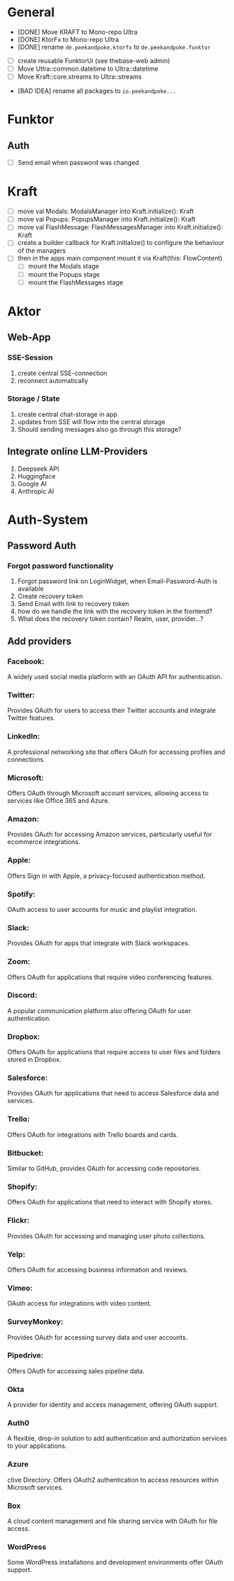 # General

- [DONE] Move KRAFT to Mono-repo Ultra
- [DONE] KtorFx to Mono-repo Ultra
- [DONE] rename `de.peekandpoke.ktorfx` to `de.peekandpoke.funktor`
- [ ] create reusable FunktorUi (see thebase-web admin)
- [ ] Move Utlra::common.datetime to Ultra::datetime
- [ ] Move Kraft::core.streams to Ultra::streams

- [BAD IDEA] rename all packages to `io.peekandpoke...`

# Funktor

## Auth

- [ ] Send email when password was changed

# Kraft

- [ ] move val Modals: ModalsManager into Kraft.initialize(): Kraft
- [ ] move val Popups: PopupsManager into Kraft.initialize(): Kraft
- [ ] move val FlashMessage: FlashMessagesManager into Kraft.initialize(): Kraft
- [ ] create a builder callback for Kraft.initialize() to configure the behaviour of the managers
- [ ] then in the apps main component mount it via Kraft(this: FlowContent)
  - [ ] mount the Modals stage
  - [ ] mount the Popups stage
  - [ ] mount the FlashMessages stage

# Aktor

## Web-App

### SSE-Session

1. create central SSE-connection
2. reconnect automatically

### Storage / State

1. create central chat-storage in app
2. updates from SSE will flow into the central storage
3. Should sending messages also go through this storage?

## Integrate online LLM-Providers

1. Deepseek API
2. Huggingface
3. Google AI
4. Anthropic AI

# Auth-System

## Password Auth

### Forgot password functionality

1. Forgot password link on LoginWidget, when Email-Password-Auth is available
2. Create recovery token
3. Send Email with link to recovery token
4. how do we handle the link with the recovery token in the frontend?
5. What does the recovery token contain? Realm, user, provider...?

## Add providers

### Facebook:

A widely used social media platform with an OAuth API for authentication.

### Twitter:

Provides OAuth for users to access their Twitter accounts and integrate Twitter features.

### LinkedIn:

A professional networking site that offers OAuth for accessing profiles and connections.

### Microsoft:

Offers OAuth through Microsoft account services, allowing access to services like Office 365 and Azure.

### Amazon:

Provides OAuth for accessing Amazon services, particularly useful for ecommerce integrations.

### Apple:

Offers Sign in with Apple, a privacy-focused authentication method.

### Spotify:

OAuth access to user accounts for music and playlist integration.

### Slack:

Provides OAuth for apps that integrate with Slack workspaces.

### Zoom:

Offers OAuth for applications that require video conferencing features.

### Discord:

A popular communication platform also offering OAuth for user authentication.

### Dropbox:

Offers OAuth for applications that require access to user files and folders stored in Dropbox.

### Salesforce:

Provides OAuth for applications that need to access Salesforce data and services.

### Trello:

Offers OAuth for integrations with Trello boards and cards.

### Bitbucket:

Similar to GitHub, provides OAuth for accessing code repositories.

### Shopify:

Offers OAuth for applications that need to interact with Shopify stores.

### Flickr:

Provides OAuth for accessing and managing user photo collections.

### Yelp:

Offers OAuth for accessing business information and reviews.

### Vimeo:

OAuth access for integrations with video content.

### SurveyMonkey:

Provides OAuth for accessing survey data and user accounts.

### Pipedrive:

Offers OAuth for accessing sales pipeline data.

### Okta

A provider for identity and access management, offering OAuth support.

### Auth0

A flexible, drop-in solution to add authentication and authorization services to your applications.

### Azure

ctive Directory: Offers OAuth2 authentication to access resources within Microsoft services.

### Box

A cloud content management and file sharing service with OAuth for file access.

### WordPress

Some WordPress installations and development environments offer OAuth support.

